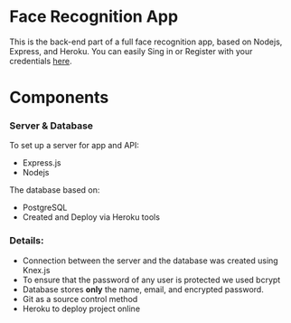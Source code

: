 # Face Recognition App

This is the back-end part of a full face recognition app, based on Nodejs, Express, and Heroku. You can easily Sing in or Register with your credentials [here](https://nikos-face-rec-app.herokuapp.com/).

# Components
### Server & Database
To set up a server for app and API:
* Express.js 
* Nodejs 

The database based on:
* PostgreSQL
* Created and Deploy via Heroku tools


### Details:
* Connection between the server and the database was created using Knex.js 
* To ensure that the password of any user is protected we used bcrypt
* Database stores **only** the name, email, and encrypted password. 
* Git as a source control method
* Heroku to deploy project online 